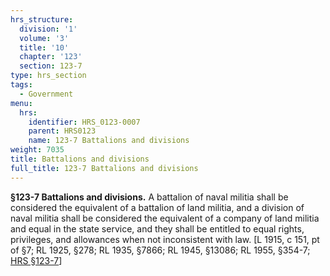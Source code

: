 ```yaml
---
hrs_structure:
  division: '1'
  volume: '3'
  title: '10'
  chapter: '123'
  section: 123-7
type: hrs_section
tags:
  - Government
menu:
  hrs:
    identifier: HRS_0123-0007
    parent: HRS0123
    name: 123-7 Battalions and divisions
weight: 7035
title: Battalions and divisions
full_title: 123-7 Battalions and divisions
---
```

**§123-7 Battalions and divisions.** A battalion of naval militia shall be considered the equivalent of a battalion of land militia, and a division of naval militia shall be considered the equivalent of a company of land militia and equal in the state service, and they shall be entitled to equal rights, privileges, and allowances when not inconsistent with law. [L 1915, c 151, pt of §7; RL 1925, §278; RL 1935, §7866; RL 1945, §13086; RL 1955, §354-7; [HRS §123-7](/title-10/chapter-123/section-123-7/)]